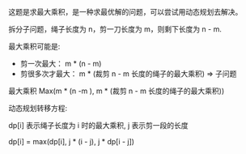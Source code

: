 这题是求最大乘积，是一种求最优解的问题，可以尝试用动态规划去解决。

拆分子问题，绳子长度为 n，剪一刀长度为 m，则剩下长度为 n - m.

最大乘积可能是:
  - 剪一次最大： m * (n - m)
  - 剪很多次才最大： m * (裁剪 n - m 长度的绳子的最大乘积) => 子问题

最大乘积 Max(m * (n -m ), m * (裁剪 n - m 长度的绳子的最大乘积))

动态规划转移方程:

dp[i] 表示绳子长度为 i 时的最大乘积, j 表示剪一段的长度

dp[i] = max(dp[i], j * (i - j), j * dp[i - j])
